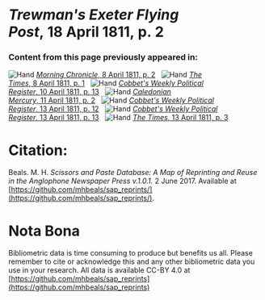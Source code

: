 # *Trewman's Exeter Flying Post*, 18 April 1811, p. 2  
  
### Content from this page previously appeared in:  
![Hand](http://scissorsandpaste.net/wp-content/uploads/2017/06/smallhandpointer.png) [*Morning Chronicle*, 8 April 1811, p. 2](https://mhbeals.github.io/sap_html/Morning-Chronicle/Morning-Chronicle-8-April-1811-p-2)  
![Hand](http://scissorsandpaste.net/wp-content/uploads/2017/06/smallhandpointer.png) [*The Times*, 8 April 1811, p. 1](https://mhbeals.github.io/sap_html/The-Times/The-Times-8-April-1811-p-1)  
![Hand](http://scissorsandpaste.net/wp-content/uploads/2017/06/smallhandpointer.png) [*Cobbet's Weekly Political Register*, 10 April 1811, p. 13](https://mhbeals.github.io/sap_html/Cobbet's-Weekly-Political-Register/Cobbet's-Weekly-Political-Register-10-April-1811-p-13)  
![Hand](http://scissorsandpaste.net/wp-content/uploads/2017/06/smallhandpointer.png) [*Caledonian Mercury*, 11 April 1811, p. 2](https://mhbeals.github.io/sap_html/Caledonian-Mercury/Caledonian-Mercury-11-April-1811-p-2)  
![Hand](http://scissorsandpaste.net/wp-content/uploads/2017/06/smallhandpointer.png) [*Cobbet's Weekly Political Register*, 13 April 1811, p. 12](https://mhbeals.github.io/sap_html/Cobbet's-Weekly-Political-Register/Cobbet's-Weekly-Political-Register-13-April-1811-p-12)  
![Hand](http://scissorsandpaste.net/wp-content/uploads/2017/06/smallhandpointer.png) [*Cobbet's Weekly Political Register*, 13 April 1811, p. 13](https://mhbeals.github.io/sap_html/Cobbet's-Weekly-Political-Register/Cobbet's-Weekly-Political-Register-13-April-1811-p-13)  
![Hand](http://scissorsandpaste.net/wp-content/uploads/2017/06/smallhandpointer.png) [*The Times*, 13 April 1811, p. 3](https://mhbeals.github.io/sap_html/The-Times/The-Times-13-April-1811-p-3)  


# Citation: 

Beals. M. H. *Scissors and Paste Database: A Map of Reprinting and Reuse in the Anglophone Newspaper Press v.1.0.1.* 2 June 2017. Available at [https://github.com/mhbeals/sap_reprints/](https://github.com/mhbeals/sap_reprints/). 

# Nota Bona

Bibliometric data is time consuming to produce but benefits us all. Please remember to cite or acknowledge this and any other bibliometric data you use in your research. All data is available CC-BY 4.0 at [https://github.com/mhbeals/sap_reprints](https://github.com/mhbeals/sap_reprints)